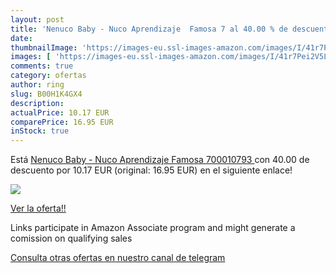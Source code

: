 ```yaml
---
layout: post
title: 'Nenuco Baby - Nuco Aprendizaje  Famosa 7 al 40.00 % de descuento'
date: 
thumbnailImage: 'https://images-eu.ssl-images-amazon.com/images/I/41r7Pei2V5L._SL200_.jpg'
images: [ 'https://images-eu.ssl-images-amazon.com/images/I/41r7Pei2V5L._SL200_.jpg' ]
comments: true
category: ofertas
author: ring
slug: B00H1K4GX4
description:
actualPrice: 10.17 EUR
comparePrice: 16.95 EUR
inStock: true
---
```


Está [Nenuco Baby - Nuco Aprendizaje  Famosa 700010793 ](https://www.amazon.es/dp/B00H1K4GX4/?tag=tolees-21) con 40.00 de descuento por 10.17 EUR (original: 16.95 EUR) en el siguiente enlace!

[![](https://images-eu.ssl-images-amazon.com/images/I/41r7Pei2V5L._SL200_.jpg)](https://www.amazon.es/dp/B00H1K4GX4/?tag=tolees-21)

[Ver la oferta!!](https://www.amazon.es/dp/B00H1K4GX4/?tag=tolees-21)

Links participate in Amazon Associate program and might generate a comission on qualifying sales

[Consulta otras ofertas en nuestro canal de telegram](https://t.me/s/ofertas25)
